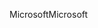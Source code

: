 <span data-ttu-id="acda2-101">Microsoft</span><span class="sxs-lookup"><span data-stu-id="acda2-101">Microsoft</span></span>